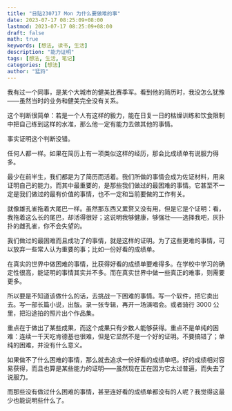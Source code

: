 ```yaml
---
title: "日贴230717 Mon 为什么要做难的事"
date: 2023-07-17 08:25:09+08:00
lastmod: 2023-07-17 08:25:09+08:00
draft: false
math: true
keywords: [想法, 读书, 生活]
description: "能力证明"
tags: [想法, 生活, 笔记]
categories: [想法]
author: "猛犸"
---
```


我有过一个同事，是某个大城市的健美比赛季军。看到他的简历时，我没怎么犹豫——虽然当时的业务和健美完全没有关系。

这个判断很简单：若是一个人有这样的毅力，能在日复一日的枯燥训练和饮食限制中把自己练到这样的水准，那么他一定有能力去做其他的事情。

事实证明这个判断没错。

任何人都一样。如果在简历上有一项类似这样的经历，那会比成绩单有说服力得多。

最少在前半生，我们都是为了简历而活着。我们所做的事情会成为佐证材料，用来证明自己的能力。而其中最重要的，是那些我们做过的最困难的事情。它甚至不一定是我们做过的最有价值的事情，也不一定和当前要做的工作有关。

就像雄孔雀拖着大尾巴一样。虽然那东西又累赘又没有用，但是它是个证明：看，我拖着这么长的尾巴，却活得很好；这说明我够健康，够强壮——选择我吧，灰扑扑的雌孔雀，你不会失望的。

我们做过的最困难而且成功了的事情，就是这样的证明。为了这些更难的事情，可以放弃一些常人认为重要的事；比如一份好看的成绩单。

在真实的世界中做困难的事情，比获得好看的成绩单要难得多。在学校中学习的确定性很高，能证明的事情其实并不多。而在真实世界中做一些真正的难事，则需要更多。

所以要是不知道该做什么的话，去挑战一下困难的事情。写一个软件，把它卖出去。写一部长篇小说，出版。录一张专辑，再开一场演唱会。或者骑行 3000 公里，把沿途拍的照片出个作品集。

重点在于做出了某些成果，而这个成果只有少数人能够获得。重点不是单纯的困难：连续一千天吃肯德基也很难，但是它显然不是一个好的证明。不要搞错了；单纯的困难，并没有什么意义。

如果做不了什么困难的事情，那么就去追求一份好看的成绩单吧。好的成绩相对容易获得，而且也算是某些能力的证明——虽然现在正在因为它太过普遍，而失去了说服力。

而那些没有做过什么困难的事情，甚至连好看的成绩单都没有的人呢？我觉得这最少也能说明些什么了。
